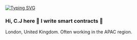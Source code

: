 [![Typing SVG](https://readme-typing-svg.demolab.com?font=Fira+Code&weight=500&duration=4000&pause=1000&color=F70000&multiline=true&random=false&width=435&lines=C.J+Freeman;Decentralise)](https://git.io/typing-svg)

### Hi, C.J here 👋 **I write smart contracts 📃**

London, United Kingdom. Often working in the APAC region.
